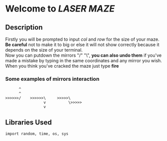 # Welcome to **_LASER MAZE_**


## Description 

Firstly you will be prompted to input _col_ and _row_ for the size of your maze. **Be careful** not to make it to big or else it will not 
show correctly because it depends on the size of your terminal.  
Now you can putdown the mirrors "/" "\\", **you can also undo them** if you've made a mistake by typing in the same coordinates and any mirror you wish.  
When you think you've cracked the maze just type **fire**


### Some examples of mirrors interaction
          ^
          ^
    >>>>>>/    >>>>>>\     >>>>>\
                     v          \>>>>>
                     v


## Libraries Used

`import random, time, os, sys`








